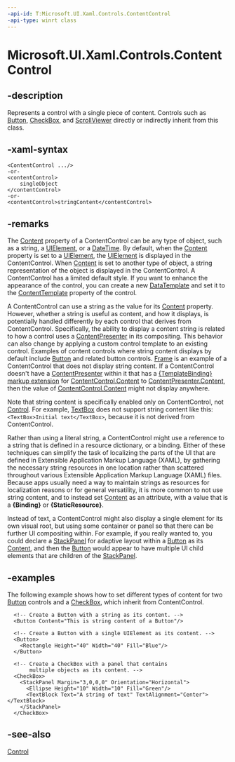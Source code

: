 ```yaml
---
-api-id: T:Microsoft.UI.Xaml.Controls.ContentControl
-api-type: winrt class
---
```


<!-- Class syntax.
public class ContentControl : Windows.UI.Xaml.Controls.Control, Windows.UI.Xaml.Controls.IContentControl, Windows.UI.Xaml.Controls.IContentControl2, Windows.UI.Xaml.Controls.IContentControlOverrides
-->

# Microsoft.UI.Xaml.Controls.ContentControl

## -description

Represents a control with a single piece of content. Controls such as [Button](button.md), [CheckBox](checkbox.md), and [ScrollViewer](scrollviewer.md) directly or indirectly inherit from this class.

## -xaml-syntax

```xaml
<ContentControl .../>
-or-
<contentControl>
    singleObject
</contentControl>
-or-
<contentControl>stringContent</contentControl>
```

## -remarks

The [Content](contentcontrol_content.md) property of a ContentControl can be any type of object, such as a string, a [UIElement](../microsoft.ui.xaml/uielement.md), or a [DateTime](/windows/desktop/api/windows.foundation/ns-windows-foundation-datetime). By default, when the [Content](contentcontrol_content.md) property is set to a [UIElement](../microsoft.ui.xaml/uielement.md), the [UIElement](../microsoft.ui.xaml/uielement.md) is displayed in the ContentControl. When [Content](contentcontrol_content.md) is set to another type of object, a string representation of the object is displayed in the ContentControl. A ContentControl has a limited default style. If you want to enhance the appearance of the control, you can create a new [DataTemplate](../microsoft.ui.xaml/datatemplate.md) and set it to the [ContentTemplate](contentcontrol_contenttemplate.md) property of the control.

A ContentControl can use a string as the value for its [Content](contentcontrol_content.md) property. However, whether a string is useful as content, and how it displays, is potentially handled differently by each control that derives from ContentControl. Specifically, the ability to display a content string is related to how a control uses a [ContentPresenter](contentpresenter.md) in its compositing. This behavior can also change by applying a custom control template to an existing control. Examples of content controls where string content displays by default include [Button](button.md) and related button controls. [Frame](frame.md) is an example of a ContentControl that does not display string content. If a ContentControl doesn't have a [ContentPresenter](contentpresenter.md) within it that has a [{TemplateBinding} markup extension](/windows/uwp/xaml-platform/templatebinding-markup-extension) for [ContentControl.Content](contentcontrol_content.md) to [ContentPresenter.Content](contentpresenter_content.md), then the value of [ContentControl.Content](contentcontrol_content.md) might not display anywhere.

Note that string content is specifically enabled only on ContentControl, not [Control](control.md). For example, [TextBox](textbox.md) does not support string content like this: `<TextBox>Initial text</TextBox>`, because it is not derived from ContentControl.

Rather than using a literal string, a ContentControl might use a reference to a string that is defined in a resource dictionary, or a binding. Either of these techniques can simplify the task of localizing the parts of the UI that are defined in Extensible Application Markup Language (XAML), by gathering the necessary string resources in one location rather than scattered throughout various Extensible Application Markup Language (XAML) files. Because apps usually need a way to maintain strings as resources for localization reasons or for general versatility, it is more common to not use string content, and to instead set [Content](contentcontrol_content.md) as an attribute, with a value that is a **{Binding}** or **{StaticResource}**.

Instead of text, a ContentControl might also display a single element for its own visual root, but using some container or panel so that there can be further UI compositing within. For example, if you really wanted to, you could declare a [StackPanel](stackpanel.md) for adaptive layout within a [Button](button.md) as its [Content](contentcontrol_content.md), and then the [Button](button.md) would appear to have multiple UI child elements that are children of the [StackPanel](stackpanel.md).

## -examples

The following example shows how to set different types of content for two [Button](button.md) controls and a [CheckBox](checkbox.md), which inherit from ContentControl.

```xaml
  <!-- Create a Button with a string as its content. -->
  <Button Content="This is string content of a Button"/>

  <!-- Create a Button with a single UIElement as its content. -->
  <Button>
    <Rectangle Height="40" Width="40" Fill="Blue"/>
  </Button>

  <!-- Create a CheckBox with a panel that contains 
       multiple objects as its content. -->
  <CheckBox>
    <StackPanel Margin="3,0,0,0" Orientation="Horizontal">
      <Ellipse Height="10" Width="10" Fill="Green"/>
      <TextBlock Text="A string of text" TextAlignment="Center"></TextBlock>
    </StackPanel>
  </CheckBox>
```

## -see-also

[Control](control.md)
